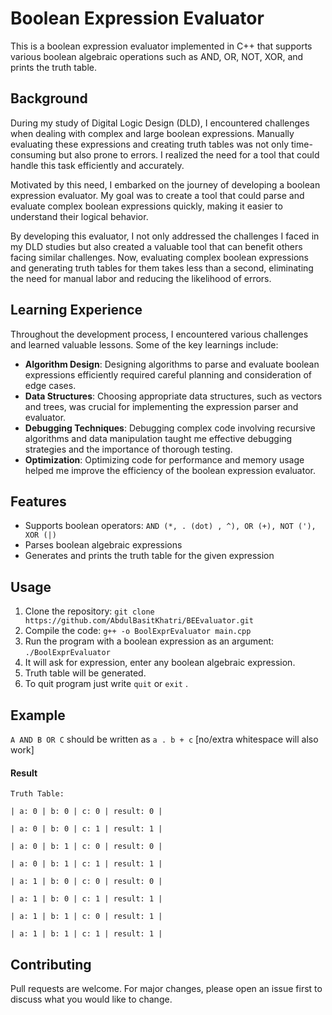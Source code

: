 # Boolean Expression Evaluator

This is a boolean expression evaluator implemented in C++ that supports various boolean algebraic operations such as AND, OR, NOT, XOR, and prints the truth table.

## Background

During my study of Digital Logic Design (DLD), I encountered challenges when dealing with complex and large boolean expressions. Manually evaluating these expressions and creating truth tables was not only time-consuming but also prone to errors. I realized the need for a tool that could handle this task efficiently and accurately.

Motivated by this need, I embarked on the journey of developing a boolean expression evaluator. My goal was to create a tool that could parse and evaluate complex boolean expressions quickly, making it easier to understand their logical behavior.

By developing this evaluator, I not only addressed the challenges I faced in my DLD studies but also created a valuable tool that can benefit others facing similar challenges. Now, evaluating complex boolean expressions and generating truth tables for them takes less than a second, eliminating the need for manual labor and reducing the likelihood of errors.

## Learning Experience

Throughout the development process, I encountered various challenges and learned valuable lessons. Some of the key learnings include:

- **Algorithm Design**: Designing algorithms to parse and evaluate boolean expressions efficiently required careful planning and consideration of edge cases.
- **Data Structures**: Choosing appropriate data structures, such as vectors and trees, was crucial for implementing the expression parser and evaluator.
- **Debugging Techniques**: Debugging complex code involving recursive algorithms and data manipulation taught me effective debugging strategies and the importance of thorough testing.
- **Optimization**: Optimizing code for performance and memory usage helped me improve the efficiency of the boolean expression evaluator.

## Features

- Supports boolean operators: `AND (*, . (dot) , ^), OR (+), NOT ('), XOR (|)`
- Parses boolean algebraic expressions
- Generates and prints the truth table for the given expression

## Usage

1. Clone the repository: `git clone https://github.com/AbdulBasitKhatri/BEEvaluator.git`
2. Compile the code: `g++ -o BoolExprEvaluator main.cpp`
3. Run the program with a boolean expression as an argument: `./BoolExprEvaluator`
4. It will ask for expression, enter any boolean algebraic expression.
5. Truth table will be generated.
6. To quit program just write `quit` or `exit` .

## Example

`A AND B OR C` should be written as `a . b + c` [no/extra whitespace will also work]

#### Result

`Truth Table: `

` | a: 0 | b: 0 | c: 0 | result: 0 | `

` | a: 0 | b: 0 | c: 1 | result: 1 | `

` | a: 0 | b: 1 | c: 0 | result: 0 | `

` | a: 0 | b: 1 | c: 1 | result: 1 | `

` | a: 1 | b: 0 | c: 0 | result: 0 | `

` | a: 1 | b: 0 | c: 1 | result: 1 | `

` | a: 1 | b: 1 | c: 0 | result: 1 | `

` | a: 1 | b: 1 | c: 1 | result: 1 | `

## Contributing

Pull requests are welcome. For major changes, please open an issue first to discuss what you would like to change.
